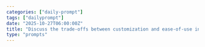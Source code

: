 ```yaml
---
categories: ["daily-prompt"]
tags: ["dailyprompt"]
date: "2025-10-27T06:00:00Z"
title: "Discuss the trade-offs between customization and ease-of-use in operating systems."
type: "prompts"
---
```

